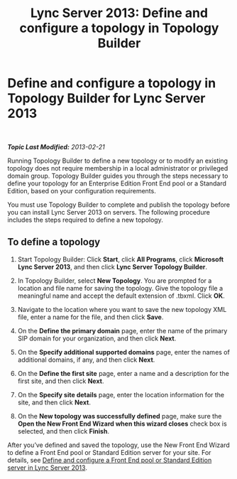 ﻿---
title: 'Lync Server 2013: Define and configure a topology in Topology Builder'
TOCTitle: Define and configure a topology in Topology Builder
ms:assetid: 99231ff5-1c21-432b-ad65-8675fcd484f9
ms:mtpsurl: https://technet.microsoft.com/en-us/library/Gg398788(v=OCS.15)
ms:contentKeyID: 48184953
ms.date: 07/23/2014
mtps_version: v=OCS.15
---

<div data-xmlns="http://www.w3.org/1999/xhtml">

<div class="topic" data-xmlns="http://www.w3.org/1999/xhtml" data-msxsl="urn:schemas-microsoft-com:xslt" data-cs="http://msdn.microsoft.com/en-us/">

<div data-asp="http://msdn2.microsoft.com/asp">

# Define and configure a topology in Topology Builder for Lync Server 2013

</div>

<div id="mainSection">

<div id="mainBody">

<span> </span>

_**Topic Last Modified:** 2013-02-21_

Running Topology Builder to define a new topology or to modify an existing topology does not require membership in a local administrator or privileged domain group. Topology Builder guides you through the steps necessary to define your topology for an Enterprise Edition Front End pool or a Standard Edition, based on your configuration requirements.

You must use Topology Builder to complete and publish the topology before you can install Lync Server 2013 on servers. The following procedure includes the steps required to define a new topology.

<div>

## To define a topology

1.  Start Topology Builder: Click **Start**, click **All Programs**, click **Microsoft Lync Server 2013**, and then click **Lync Server Topology Builder**.

2.  In Topology Builder, select **New Topology**. You are prompted for a location and file name for saving the topology. Give the topology file a meaningful name and accept the default extension of .tbxml. Click **OK**.

3.  Navigate to the location where you want to save the new topology XML file, enter a name for the file, and then click **Save**.

4.  On the **Define the primary domain** page, enter the name of the primary SIP domain for your organization, and then click **Next**.

5.  On the **Specify additional supported domains** page, enter the names of additional domains, if any, and then click **Next**.

6.  On the **Define the first site** page, enter a name and a description for the first site, and then click **Next**.

7.  On the **Specify site details** page, enter the location information for the site, and then click **Next**.

8.  On the **New topology was successfully defined** page, make sure the **Open the New Front End Wizard when this wizard closes** check box is selected, and then click **Finish**.

After you’ve defined and saved the topology, use the New Front End Wizard to define a Front End pool or Standard Edition server for your site. For details, see [Define and configure a Front End pool or Standard Edition server in Lync Server 2013](lync-server-2013-define-and-configure-a-front-end-pool-or-standard-edition-server.md).

</div>

</div>

<span> </span>

</div>

</div>

</div>

